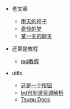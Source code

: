 - 老文章
  - [雨天的祥子](雨天的祥子.md)
  - [奇怪的梦](奇怪的梦.md)
  - [某一天的聊天](某一天的聊天.md)

- 还算是教程
  - [md教程](md教程.md)

- utils
  - [这是一个按钮](这是一个按钮.md)
  - [bd自制谱资源解析](chart.popipa.md)
  - [Tsugu Docs](tsugu.md)